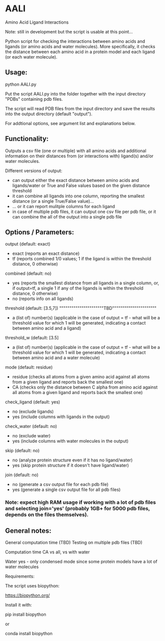 # AALI

Amino Acid Ligand Interactions

Note: still in development but the script is usable at this point...

Python script for checking the interactions between amino acids and ligands (or amino acids and water molecules).
More specifically, it checks the distance between each amino acid in a protein model and each ligand (or each water molecule).

## Usage:

python AALI.py

Put the script AALI.py into the folder together with the input directory "PDBs" containing pdb files.

The script will read PDB files from the input directory and save the results into the output directory (default "output").

For addtional options, see argument list and explanations below.

## Functionality:

Outputs a csv file (one or multiple) with all amino acids and additional information on their distances from (or interactions with) ligand(s) and/or water molecules.

Different versions of output:

- can output either the exact distance between amino acids and ligands/water or True and False values based on the given distance threshold
- it can combine all ligands into one column, reporting the smallest distance (or a single True/False value)...
- ... or it can report mulitple columns for each ligand
- in case of multiple pdb files, it can output one csv file per pdb file, or it can combine the all of the output into a single pdb file


## Options / Parameters:

output (default: exact)
  - exact (reports an exact distance)
  - tf (reports combined 1/0 values; 1 if the ligand is within the threshold distance, 0 otherwise)
  
combined (default: no)
  - yes (reports the smallest distance from all ligands in a single column, or, if output=tf, a single 1 if any of the ligands is within the threshold distance, 0 otherwise)
  - no (reports info on all ligands)
  
threshold (default: [3.5,7]) """"""""""""""""""""""TBD""""""""""""""""""""""
  - a (list of) number(s) (applicable in the case of output = tf - what will be a threshold value for which 1 will be generated, indicating a contact between amino acid and a ligand)
  
threshold_w (default: [3.5]
  - a (list of) number(s) (applicable in the case of output = tf - what will be a threshold value for which 1 will be generated, indicating a contact between amino acid and a water molecule)
  
mode (default: residue)
  - residue (checks all atoms from a given amino acid against all atoms from a given ligand and reports back the smallest one)
  - CA (checks only the distance between C alpha from amino acid against all atoms from a given ligand and reports back the smallest one)

check_ligand (default: yes)
  - no (exclude ligands)
  - yes (include columns with ligands in the output)

check_water (default: no)
  - no (exclude water)
  - yes (include columns with water molecules in the output)
  
skip (default: no)
  - no (analyze protein structure even if it has no ligand/water)
  - yes (skip protein structure if it doesn't have ligand/water)

join (default: no)
  - no (generate a csv output file for each pdb file)
  - yes (generate a single csv output file for all pdb files)
  
### Note: expect high RAM usage if working with a lot of pdb files and selecting join='yes' (probably 1GB+ for 5000 pdb files, depends on the files themselves).

  

## General notes:

General computation time (TBD)
Testing on multiple pdb files (TBD)

Computation time CA vs all, vs with water

Water yes - only condensed mode since some protein models have a lot of water molecules

Requirements:

The script uses biopython:

https://biopython.org/

Install it with:

pip install biopython

or

conda install biopython
